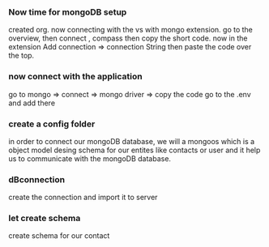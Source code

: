 ### Now time for mongoDB setup
created org. now connecting with the vs with mongo extension. go to the overview, then connect , compass then copy the short code. 
now in the extension Add connection => connection String then paste the code over the top. 

### now connect with the application 
go to mongo => connect => mongo driver => copy the code
go to the .env and add there

### create a config folder
in order to connect our mongoDB database, we will a mongoos which is a object model desing schema for our entites like contacts or user and it help us to communicate with the mongoDB database. 

### dBconnection 
create the connection and import it to server

### let create schema
create schema for our contact